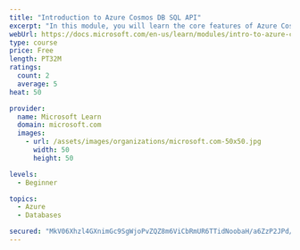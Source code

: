 ```yaml
---
title: "Introduction to Azure Cosmos DB SQL API"
excerpt: "In this module, you will learn the core features of Azure Cosmos DB SQL API and determine if it's a good fit for your projects."
webUrl: https://docs.microsoft.com/en-us/learn/modules/intro-to-azure-cosmos-db-core-api/
type: course
price: Free
length: PT32M
ratings:
  count: 2
  average: 5
heat: 50

provider:
  name: Microsoft Learn
  domain: microsoft.com
  images:
    - url: /assets/images/organizations/microsoft.com-50x50.jpg
      width: 50
      height: 50

levels:
  - Beginner

topics:
  - Azure
  - Databases

secured: "MkV06Xhzl4GXnimGc9SgWjoPvZQZ8m6ViCbRmUR6TTidNoobaH/a6ZzP2JPd/CZeRy3i06DaO7gRMqVUmP0FUXdV/L0Iu4f2jOp7g8qu0rMpcju/VYLfQm96qfGtnLd8oSPz5MMXGLS0MTbs+F0uE4u3JP9T8bLSCJnUF30i5rr5jc/zSNJDE7TkdNT0l79v6x6WfVU2zi8xn5rIfm/TAx8DVgyelq7FJRDJ/J75e8naCdyqTwk7FVMTV6keP2YPv2plOyl+dSK7i8HCKSKcqlrHUwc8R7UWoi6QiIVS4kiWweyQ4bpcwY87k7HCnOkWuKkr2VlGmksRSMt5KWSgt5c9CJZR8ThwYEEgzqqi8RIcblleLatR+3w5YVzUyPBddYhzYADXDzn+JNjXoD4DrbKM5zajibkp9GLSpdy/TWE=;ndkwSunsM3p1BtcMmhMBkg=="
---
```


